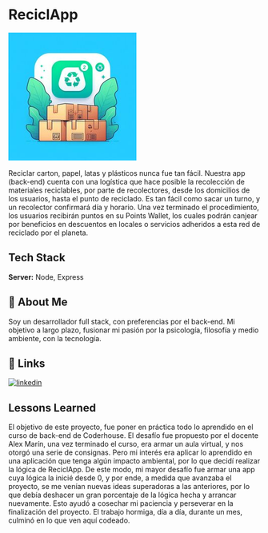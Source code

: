 
# ReciclApp
![Logo](https://github.com/Micromundofede22/ReciclApp/blob/main/src/public/logo-reciclapp.jpeg)

Reciclar carton, papel, latas y plásticos nunca fue tan fácil. 
Nuestra app (back-end) cuenta con una logística que hace posible la recolección de materiales reciclables, por parte de recolectores, desde los domicilios de los usuarios, hasta el punto de reciclado.
Es tan fácil como sacar un turno, y un recolector confirmará día y horario. Una vez terminado el procedimiento, los usuarios recibirán puntos en su Points Wallet, los cuales podrán canjear por beneficios en descuentos en locales o servicios adheridos a esta red de reciclado por el planeta.


## Tech Stack

**Server:** Node, Express

## 🚀 About Me
Soy un desarrollador full stack, con preferencias por el back-end. Mi objetivo a largo plazo, fusionar mi pasión por la psicología, filosofía y medio ambiente, con la tecnología.  

## 🔗 Links
[![linkedin](https://img.shields.io/badge/linkedin-0A66C2?style=for-the-badge&logo=linkedin&logoColor=white)](https://www.linkedin.com/in/federico-folmer-356130191/)

## Lessons Learned

El objetivo de este proyecto, fue poner en práctica todo lo aprendido en el curso de back-end de Coderhouse.
El desafío fue propuesto por el docente Alex Marín, una vez terminado el curso, era armar un aula virtual, y nos otorgó una serie de consignas. Pero mi interés era aplicar lo aprendido en una aplicación que tenga algún impacto ambiental, por lo que decidí realizar la lógica de ReciclApp. 
De este modo, mi mayor desafío fue armar una app cuya lógica la inicié desde 0, y por ende, a medida que avanzaba el proyecto, se me venían nuevas ideas superadoras a las anteriores, por lo que debía deshacer un gran porcentaje de la lógica hecha y arrancar nuevamente. Esto ayudó a cosechar mi paciencia y perseverar en la finalización del proyecto. El trabajo hormiga, día a día, durante un mes, culminó en lo que ven aquí codeado. 
